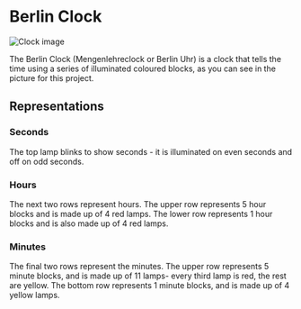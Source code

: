 # Berlin Clock #

![Clock image](http://agilekatas.co.uk/static/img/katas/kata_berlinclock.png)

The Berlin Clock (Mengenlehreclock or Berlin Uhr) is a clock that tells the time using a series of illuminated coloured blocks, as you can see in the picture for this project.

## Representations ##

### Seconds ###

The top lamp blinks to show seconds - it is illuminated on even seconds and off on odd seconds.

### Hours ###

The next two rows represent hours. 
The upper row represents 5 hour blocks and is made up of 4 red lamps. 
The lower row represents 1 hour blocks and is also made up of 4 red lamps.

### Minutes ###

The final two rows represent the minutes. 
The upper row represents 5 minute blocks, and is made up of 11 lamps- every third lamp is red, the rest are yellow. 
The bottom row represents 1 minute blocks, and is made up of 4 yellow lamps.
